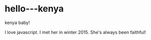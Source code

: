 # hello---kenya
kenya baby!

I love javascript. I met her in winter 2015. She's always been faithful!
